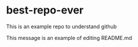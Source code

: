 # best-repo-ever
This is an example repo to understand github

This message is an example of editing README.md
